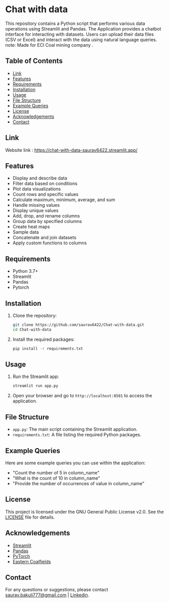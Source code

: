 # Chat with data

This repository contains a Python script that performs various data operations using Streamlit and Pandas.
The Application provides a chatbot interface for interacting with datasets. 
Users can upload their data files (CSV or Excel) and interact with the data using natural language queries.
note: Made for ECl Coal mining company .
## Table of Contents

- [Link](#link)
- [Features](#features)
- [Requirements](#requirements)
- [Installation](#installation)
- [Usage](#usage)
- [File Structure](#file-structure)
- [Example Queries](#example-queries)
- [License](#license)
- [Acknowledgements](#acknowledgements)
- [Contact](#contact)

## Link

Website link :
https://chat-with-data-saurav6422.streamlit.app/

## Features

- Display and describe data
- Filter data based on conditions
- Plot data visualizations
- Count rows and specific values
- Calculate maximum, minimum, average, and sum
- Handle missing values
- Display unique values
- Add, drop, and rename columns
- Group data by specified columns
- Create heat maps
- Sample data
- Concatenate and join datasets
- Apply custom functions to columns

## Requirements

- Python 3.7+
- Streamlit
- Pandas
- Pytorch

## Installation

1. Clone the repository:
    ```bash
    git clone https://github.com/saurav6422/Chat-with-data.git
    cd Chat-with-data
    ```

2. Install the required packages:
    ```bash
    pip install -r requirements.txt
    ```

## Usage

1. Run the Streamlit app:
    ```bash
    streamlit run app.py
    ```

2. Open your browser and go to `http://localhost:8501` to access the application.

## File Structure

- `app.py`: The main script containing the Streamlit application.
- `requirements.txt`: A file listing the required Python packages.

## Example Queries

Here are some example queries you can use within the application:

- "Count the number of 5 in column_name"
- "What is the count of 10 in column_name"
- "Provide the number of occurrences of value in column_name"

## License

This project is licensed under the GNU General Public License v2.0. See the [LICENSE](LICENSE) file for details.

## Acknowledgements

- [Streamlit](https://www.streamlit.io/)
- [Pandas](https://pandas.pydata.org/)
- [PyTorch](https://pytorch.org/)
- [Eastern Coalfields](https://www.easterncoal.nic.in/)

## Contact

For any questions or suggestions, please contact saurav.bakuli777@gmail.com | [Linkedin](https://www.linkedin.com/in/sauravbakuli/).


